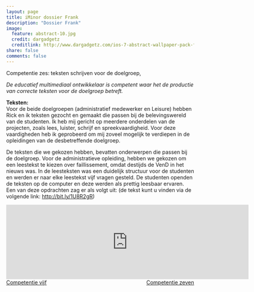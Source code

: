 ```yaml
---
layout: page
title: iMinor dossier Frank
description: "Dossier Frank"
image:
  feature: abstract-10.jpg
  credit: dargadgetz
  creditlink: http://www.dargadgetz.com/ios-7-abstract-wallpaper-pack-for-iphone-5-and-ipod-touch-retina/
share: false
comments: false
---
```

Competentie zes: teksten schrijven voor de doelgroep,

<i>De educatief multimediaal ontwikkelaar is competent waar het de productie van correcte teksten voor de doelgroep betreft.</i>

<b>Teksten:</b>
<br>Voor de beide doelgroepen (administratief medewerker en Leisure) hebben Rick en ik teksten gezocht en gemaakt die passen bij de belevingswereld van de studenten. Ik heb mij gericht op meerdere onderdelen van de projecten, zoals lees, luister, schrijf en spreekvaardigheid. Voor deze vaardigheden heb ik geprobeerd om mij zoveel mogelijk te verdiepen in de opleidingen van de desbetreffende doelgroep. 

De teksten die we gekozen hebben, bevatten onderwerpen die passen bij de doelgroep. Voor de administratieve opleiding, hebben we gekozen om een leestekst te kiezen over faillissement, omdat destijds de VenD in het nieuws was. In de leesteksten was een duidelijk structuur voor de studenten en werden er naar elke leestekst vijf vragen gesteld. De studenten openden de teksten op de computer en deze werden als prettig leesbaar ervaren. Een van deze opdrachten zag er als volgt uit: (de tekst kunt u vinden via de volgende link: http://bit.ly/1U8R2gR)


<iframe src="https://drive.google.com/embeddedfolderview?id=0BycjBNS3AKDWSlJ4NDI0OXVtcGM#list" width="650" height="200" frameborder="0"></iframe>


<div style="float: left"> 
<a href="{{ site.url }}/iminor-frank/competentie5/" class="btn">Competentie vijf</a>
</div>

<div style="float: right"> 
<a href="{{ site.url }}/iminor-frank/competentie7/" class="btn">Competentie zeven</a>
</div>
